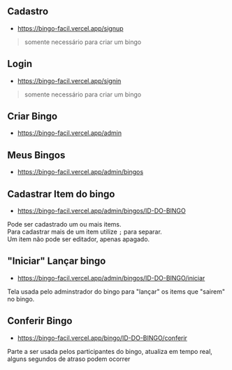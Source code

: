 ## Cadastro
- https://bingo-facil.vercel.app/signup
> somente necessário para criar um bingo
## Login
- https://bingo-facil.vercel.app/signin
> somente necessário para criar um bingo


## Criar Bingo
- https://bingo-facil.vercel.app/admin

## Meus Bingos
- https://bingo-facil.vercel.app/admin/bingos

## Cadastrar Item do bingo
- https://bingo-facil.vercel.app/admin/bingos/ID-DO-BINGO

Pode ser cadastrado um ou mais items.  
Para cadastrar mais de um item utilize `;` para separar.  
Um item não pode ser editador, apenas apagado.


## "Iniciar" Lançar bingo
- https://bingo-facil.vercel.app/admin/bingos/ID-DO-BINGO/iniciar

Tela usada pelo adminstrador do bingo para "lançar" os items que "sairem" no bingo.


## Conferir Bingo
- https://bingo-facil.vercel.app/bingo/ID-DO-BINGO/conferir

Parte a ser usada pelos participantes do bingo, atualiza em tempo real, alguns segundos de atraso podem ocorrer
